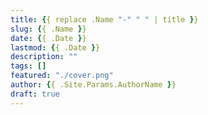 ```yaml
---
title: {{ replace .Name "-" " " | title }}
slug: {{ .Name }}
date: {{ .Date }}
lastmod: {{ .Date }}
description: ""
tags: []
featured: "./cover.png"
author: {{ .Site.Params.AuthorName }}
draft: true
---
```


